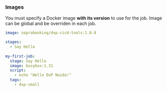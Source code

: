 ### Images

You must specify a Docker image **with its version** to use for the job. Image can be global and be overriden in each job.

```yaml
image: soprabanking/dxp-cicd-tools:1.0.8

stages:
  - Say Hello
  
my-first-job:
  stage: Say Hello
  image: busybox:1.31
  script: 
    - echo "Hello DxP Noida!"
  tags:
    - dxp-small
```
